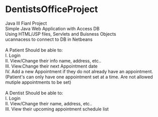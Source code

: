 # DentistsOfficeProject <br/>
Java III Fianl Project <br/>
Simple Java Web Application with Access DB <br/>
Using HTML/JSP files, Servlets and Buisness Objects <br/>
ucannacess to connect to DB in Netbeans<br/><br/>
A Patient Should be able to: <br/>
  I. Login <br/>
  II. View/Change their info name, address, etc.. <br/>
  III. View.Change their next Appointment date<br/>
  IV. Add a new Appointment if they do not already have an appointment. <br/>
(Patient's can only have one appointment set at a time. Are not allowed mutiple appointments to be set)<br/> <br/>
A Dentist Should be able to: <br/>
  I. Login <br/>
  II. View/Change their name, address, etc.. <br/>
  III. View their upcoming appointment schedule list
